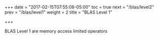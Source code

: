 +++
date = "2017-02-15T07:55:08-05:00"
toc = true
next = "/blas/level2"
prev = "/blas/level1"
weight = 2
title = "BLAS Level 1"

+++

BLAS Level 1 are memory access limited operators
